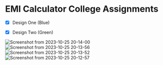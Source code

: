 # EMI Calculator College Assignments

- [x] Design One (Blue)
- [x] Design Two (Green)


![Screenshot from 2023-10-25 20-14-00](https://github.com/shuklaritvik06/emi_calculator_college_assignment/assets/72812470/129374ac-5eff-43b8-872e-2af6325640f1)
![Screenshot from 2023-10-25 20-13-56](https://github.com/shuklaritvik06/emi_calculator_college_assignment/assets/72812470/fbf31197-8dcc-46e7-b605-5b4fcdfe2d29)
![Screenshot from 2023-10-25 20-13-52](https://github.com/shuklaritvik06/emi_calculator_college_assignment/assets/72812470/4c6c79f9-f91b-40ac-a7ac-ff1b9ffdf3ce)
![Screenshot from 2023-10-25 20-12-57](https://github.com/shuklaritvik06/emi_calculator_college_assignment/assets/72812470/720f5107-0fed-425e-9e6e-f722920f8741)
